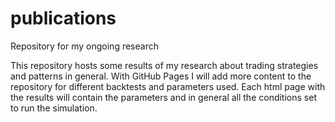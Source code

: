# publications
Repository for my ongoing research

This repository hosts some results of my research about trading strategies and patterns in general.
With GitHub Pages I will add more content to the repository for different backtests and parameters used. Each html page with the results will contain the parameters and in general all the conditions set to run the simulation.
